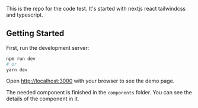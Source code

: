 This is the repo for the code test.
It's started with nextjs react tailwindcss and typescript.

## Getting Started

First, run the development server:

```bash
npm run dev
# or
yarn dev
```

Open [http://localhost:3000](http://localhost:3000) with your browser to see the demo page.

The needed component is finished in the `components` folder. You can see the details of the component in it.
